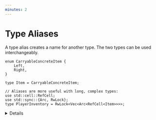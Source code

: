```yaml
---
minutes: 2
---
```


# Type Aliases

A type alias creates a name for another type. The two types can be used
interchangeably.

```rust,editable
enum CarryableConcreteItem {
    Left,
    Right,
}

type Item = CarryableConcreteItem;

// Aliases are more useful with long, complex types:
use std::cell::RefCell;
use std::sync::{Arc, RwLock};
type PlayerInventory = RwLock<Vec<Arc<RefCell<Item>>>>;
```

<details>

C programmers will recognize this as similar to a `typedef`.

</details>
